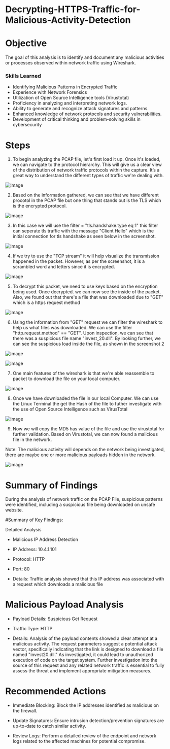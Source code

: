 # Decrypting-HTTPS-Traffic-for-Malicious-Activity-Detection

# Objective
The goal of this analysis is to identify and document any malicious activities or processes observed within network traffic using Wireshark.

### Skills Learned

- Identifying Malicious Patterns in Encrypted Traffic
- Experience with Network Forensics
- Utilization of Open Source Intelligence tools (Virustotal)
- Proficiency in analyzing and interpreting network logs.
- Ability to generate and recognize attack signatures and patterns.
- Enhanced knowledge of network protocols and security vulnerabilities.
- Development of critical thinking and problem-solving skills in cybersecurity

# Steps

1) To begin analyzing the PCAP file, let's first load it up. Once it's loaded, we can navigate to the protocol hierarchy. This will give us a clear view of the distribution of network traffic protocols within the capture. It’s a great way to understand the different types of traffic we're dealing with.

![image](https://github.com/user-attachments/assets/4cee1982-a7d2-40ac-9940-a3fece675578)

2) Based on the information gathered, we can see that we have different procotol in the PCAP file but one thing that stands out is the TLS which is the encrypted protocol.

![image](https://github.com/user-attachments/assets/16688b2b-9d0b-40a7-9202-d4a70008d0ff)

3) In this case we will use the filter = "tls.handshake.type eq 1" this filter can seperate tls traffic with the message "Client Hello" which is the initial connection for tls handshake as seen below in the screenshot.

![image](https://github.com/user-attachments/assets/22e21202-9758-4b9c-bc5e-b83809a09db1)

4) If we try to use the "TCP stream" it will help visualize the transmission happened in the packet. However, as per the screenshot, it is a scrambled word and letters since it is encrypted. 

![image](https://github.com/user-attachments/assets/e7a7ac28-c151-4b3e-92aa-27d28f99f0a7)

5) To decrypt this packet, we need to use keys based on the encryption being used. Once decrypted. we can now see the inside of the packet. Also, we found out that there's a file that was downloaded due to "GET" which is a https request method

![image](https://github.com/user-attachments/assets/a1ce2814-2742-4fc9-a3ce-c131da8451c4)

6) Using the information from "GET" request we can filter the wireshark to help us what files was downloaded. We can use the filter "http.request.method" == "GET". Upon inspection, we can see that there was a suspicious file name "invest_20.dll". By looking further, we can see the suspicious load inside the file, as shown in the screenshot 2

![image](https://github.com/user-attachments/assets/824bcbd5-58d0-466e-8bd7-c4d54c94e12c)

![image](https://github.com/user-attachments/assets/7f2b2507-d54d-4721-889f-45474c470e7a)

7) One main features of the wireshark is that we're able reassemble to packet to download the file on your local computer.

![image](https://github.com/user-attachments/assets/d2f17617-9867-4604-b712-d8858216ea3c)


8) Once we have downloaded the file in our local Computer. We can use the Linux Terminal the get the Hash of the file to futher investigate with the use of Open Source Intelligence such as VirusTotal

![image](https://github.com/user-attachments/assets/23b5146f-4d70-449a-843a-6b08efe80055)

9) Now we will copy the MD5 has value of the file and use the virustotal for further validation. Based on Virustotal, we can now found a malicious file in the network.

Note: The malicious activity will depends on the network being investigated, there are maybe one or more malicious payloads hidden in the network.

![image](https://github.com/user-attachments/assets/3929ac4d-dfc8-4509-ad2d-88d1d61dfdbf)



# Summary of Findings
During the analysis of network traffic on the PCAP File, suspicious patterns were identified, including a suspicious file being downloaded on unsafe website.

#Summary of Key Findings:

Detailed Analysis
- Malicious IP Address Detection
  
- IP Address: 10.4.1.101

- Protocol: HTTP

- Port: 80

- Details: Traffic analysis showed that this IP address was associated with a request which downloads a malicious file

# Malicious Payload Analysis
- Payload Details: Suspicious Get Request

- Traffic Type: HTTP

- Details: Analysis of the payload contents showed a clear attempt at a malicious activity. The request parameters suggest a potential attack vector, specifically indicating that the link is designed to download a file named "invest20.dll." As investigated, it could lead to unauthorized execution of code on the target system. Further investigation into the source of this request and any related network traffic is essential to fully assess the threat and implement appropriate mitigation measures.

# Recommended Actions
- Immediate Blocking: Block the IP addresses identified as malicious on the firewall.
  
- Update Signatures: Ensure intrusion detection/prevention signatures are up-to-date to catch similar activity.

- Review Logs: Perform a detailed review of the endpoint and network logs related to the affected machines for potential compromise.

